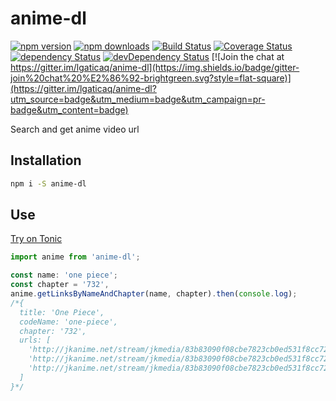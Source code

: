 # anime-dl

[![npm version](https://img.shields.io/npm/v/anime-dl.svg?style=flat-square)](https://www.npmjs.com/package/anime-dl)
[![npm downloads](https://img.shields.io/npm/dm/anime-dl.svg?style=flat-square)](https://www.npmjs.com/package/anime-dl)
[![Build Status](https://img.shields.io/travis/lgaticaq/anime-dl.svg?style=flat-square)](https://travis-ci.org/lgaticaq/anime-dl)
[![Coverage Status](https://img.shields.io/coveralls/lgaticaq/anime-dl/master.svg?style=flat-square)](https://coveralls.io/github/lgaticaq/anime-dl?branch=master)
[![dependency Status](https://img.shields.io/david/lgaticaq/anime-dl.svg?style=flat-square)](https://david-dm.org/lgaticaq/anime-dl#info=dependencies)
[![devDependency Status](https://img.shields.io/david/dev/lgaticaq/anime-dl.svg?style=flat-square)](https://david-dm.org/lgaticaq/anime-dl#info=devDependencies)
[![Join the chat at https://gitter.im/lgaticaq/anime-dl](https://img.shields.io/badge/gitter-join%20chat%20%E2%86%92-brightgreen.svg?style=flat-square)](https://gitter.im/lgaticaq/anime-dl?utm_source=badge&utm_medium=badge&utm_campaign=pr-badge&utm_content=badge)

Search and get anime video url

## Installation

```bash
npm i -S anime-dl
```

## Use

[Try on Tonic](https://tonicdev.com/npm/anime-dl)
```js
import anime from 'anime-dl';

const name: 'one piece';
const chapter = '732',
anime.getLinksByNameAndChapter(name, chapter).then(console.log);
/*{
  title: 'One Piece',
  codeName: 'one-piece',
  chapter: '732',
  urls: [
    'http://jkanime.net/stream/jkmedia/83b83090f08cbe7823cb0ed531f8cc72/0f40333b749a2a6d1bc5706accd73329/1/1de4451f8844a9c171830d25ff1cebbb/',
    'http://jkanime.net/stream/jkmedia/83b83090f08cbe7823cb0ed531f8cc72/4f501d26373b56e0fe0351c1a6154bd4/1/1de4451f8844a9c171830d25ff1cebbb/',
    'http://jkanime.net/stream/jkmedia/83b83090f08cbe7823cb0ed531f8cc72/ea38fc252cc488c0c1149875b8694f87/1/1de4451f8844a9c171830d25ff1cebbb/'
  ]
}*/
```
